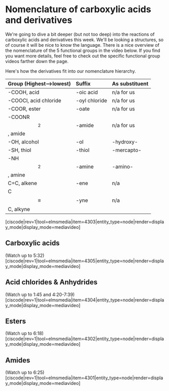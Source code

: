 # Nomenclature of carboxylic acids and derivatives

We're going to dive a bit deeper (but not too deep) into the reactions of carboxylic acids and derivatives this week.  We'll be looking a structures, so of course it will be nice to know the language.  There is a nice overview of the nomenclature of the 5 functional groups in the video below.  If you find you want more details, feel free to check out the specific functional group videos farther down the page.

Here's how the derivatives fit into our nomenclature hierarchy.

| Group (Highest-->lowest) | Suffix | As substituent |
| :--- | :--- | :--- |
| -COOH, acid | -oic acid | n/a for us |
| -COOCl, acid chloride | -oyl chloride | n/a for us |
| -COOR, ester | -oate | n/a for us |
| -COONR$$_2$$, amide | -amide | n/a for us |
| -OH, alcohol | -ol | -hydroxy- |
| -SH, thiol | -thiol | -mercapto- |
| -NH$$_2$$, amine | -amine | -amino- |
| C=C, alkene | -ene | n/a |
| C$$\equiv$$C, alkyne | -yne | n/a |

[ciscode|rev=1|tool=elmsmedia|item=4303|entity_type=node|render=display_mode|display_mode=mediavideo]


## Carboxylic acids

(Watch up to 5:32)
[ciscode|rev=1|tool=elmsmedia|item=4305|entity_type=node|render=display_mode|display_mode=mediavideo]

## Acid chlorides & Anhydrides

(Watch up to 1:45 and 4:20-7:39)
[ciscode|rev=1|tool=elmsmedia|item=4304|entity_type=node|render=display_mode|display_mode=mediavideo]

## Esters

(Watch up to 6:18)
[ciscode|rev=1|tool=elmsmedia|item=4302|entity_type=node|render=display_mode|display_mode=mediavideo]

## Amides

(Watch up to 6:25)
[ciscode|rev=1|tool=elmsmedia|item=4301|entity_type=node|render=display_mode|display_mode=mediavideo]



